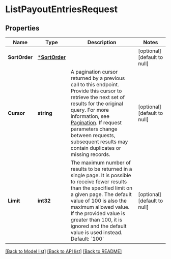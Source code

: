 # ListPayoutEntriesRequest

## Properties

 Name          | Type                           | Description                                                                                                                                                                                                                                                                                                                                                          | Notes                        
---------------|--------------------------------|----------------------------------------------------------------------------------------------------------------------------------------------------------------------------------------------------------------------------------------------------------------------------------------------------------------------------------------------------------------------|------------------------------
 **SortOrder** | [***SortOrder**](SortOrder.md) |                                                                                                                                                                                                                                                                                                                                                                      | [optional] [default to null] 
 **Cursor**    | **string**                     | A pagination cursor returned by a previous call to this endpoint. Provide this cursor to retrieve the next set of results for the original query. For more information, see [Pagination](https://developer.squareup.com/docs/basics/api101/pagination). If request parameters change between requests, subsequent results may contain duplicates or missing records. | [optional] [default to null] 
 **Limit**     | **int32**                      | The maximum number of results to be returned in a single page. It is possible to receive fewer results than the specified limit on a given page. The default value of 100 is also the maximum allowed value. If the provided value is greater than 100, it is ignored and the default value is used instead. Default: &#x60;100&#x60;                                | [optional] [default to null] 

[[Back to Model list]](../README.md#documentation-for-models) [[Back to API list]](../README.md#documentation-for-api-endpoints) [[Back to README]](../README.md)

